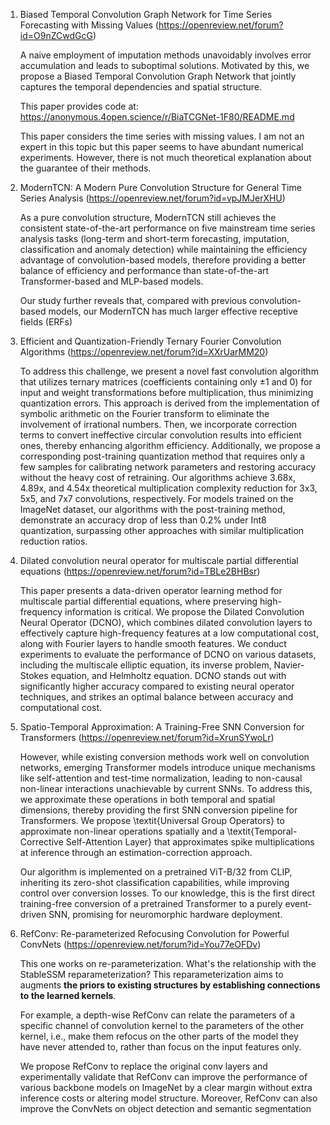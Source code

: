 1. Biased Temporal Convolution Graph Network for Time Series Forecasting with Missing Values (https://openreview.net/forum?id=O9nZCwdGcG)

    A naive employment of imputation methods unavoidably involves error accumulation and leads to suboptimal solutions. Motivated by this, we propose a Biased Temporal Convolution Graph Network that jointly captures the temporal dependencies and spatial structure. 

    This paper provides code at: https://anonymous.4open.science/r/BiaTCGNet-1F80/README.md

    This paper considers the time series with missing values. 
    I am not an expert in this topic but this paper seems to have abundant numerical experiments. 
    However, there is not much theoretical explanation about the guarantee of their methods. 



2. ModernTCN: A Modern Pure Convolution Structure for General Time Series Analysis (https://openreview.net/forum?id=vpJMJerXHU)

    As a pure convolution structure, ModernTCN still achieves the consistent state-of-the-art performance on five mainstream time series analysis tasks (long-term and short-term forecasting, imputation, classification and anomaly detection) while maintaining the efficiency advantage of convolution-based models, therefore providing a better balance of efficiency and performance than state-of-the-art Transformer-based and MLP-based models.

    Our study further reveals that, compared with previous convolution-based models, our ModernTCN has much larger effective receptive fields (ERFs)



3. Efficient and Quantization-Friendly Ternary Fourier Convolution Algorithms (https://openreview.net/forum?id=XXrUarMM20)

    To address this challenge, we present a novel fast convolution algorithm that utilizes ternary matrices (coefficients containing only ±1 and 0) for input and weight transformations before multiplication, thus minimizing quantization errors. This approach is derived from the implementation of symbolic arithmetic on the Fourier transform to eliminate the involvement of irrational numbers. Then, we incorporate correction terms to convert ineffective circular convolution results into efficient ones, thereby enhancing algorithm efficiency. Additionally, we propose a corresponding post-training quantization method that requires only a few samples for calibrating network parameters and restoring accuracy without the heavy cost of retraining. Our algorithms achieve 3.68x, 4.89x, and 4.54x theoretical multiplication complexity reduction for 3x3, 5x5, and 7x7 convolutions, respectively. For models trained on the ImageNet dataset, our algorithms with the post-training method, demonstrate an accuracy drop of less than 0.2% under Int8 quantization, surpassing other approaches with similar multiplication reduction ratios.



4. Dilated convolution neural operator for multiscale partial differential equations (https://openreview.net/forum?id=TBLe2BHBsr)

    This paper presents a data-driven operator learning method for multiscale partial differential equations, where preserving high-frequency information is critical. We propose the Dilated Convolution Neural Operator (DCNO), which combines dilated convolution layers to effectively capture high-frequency features at a low computational cost, along with Fourier layers to handle smooth features. We conduct experiments to evaluate the performance of DCNO on various datasets, including the multiscale elliptic equation, its inverse problem, Navier-Stokes equation, and Helmholtz equation. DCNO stands out with significantly higher accuracy compared to existing neural operator techniques, and strikes an optimal balance between accuracy and computational cost.



5. Spatio-Temporal Approximation: A Training-Free SNN Conversion for Transformers (https://openreview.net/forum?id=XrunSYwoLr)

    However, while existing conversion methods work well on convolution networks, emerging Transformer models introduce unique mechanisms like self-attention and test-time normalization, leading to non-causal non-linear interactions unachievable by current SNNs. To address this, we approximate these operations in both temporal and spatial dimensions, thereby providing the first SNN conversion pipeline for Transformers. We propose \textit{Universal Group Operators} to approximate non-linear operations spatially and a \textit{Temporal-Corrective Self-Attention Layer} that approximates spike multiplications at inference through an estimation-correction approach. 
    
    Our algorithm is implemented on a pretrained ViT-B/32 from CLIP, inheriting its zero-shot classification capabilities, while improving control over conversion losses. To our knowledge, this is the first direct training-free conversion of a pretrained Transformer to a purely event-driven SNN, promising for neuromorphic hardware deployment.



6. RefConv: Re-parameterized Refocusing Convolution for Powerful ConvNets (https://openreview.net/forum?id=You77eOFDv)

    This one works on re-parameterization. What's the relationship with the StableSSM reparameterization? This reparameterization aims to augments **the priors to existing structures by establishing connections to the learned kernels**. 

    For example, a depth-wise RefConv can relate the parameters of a specific channel of convolution kernel to the parameters of the other kernel, i.e., make them refocus on the other parts of the model they have never attended to, rather than focus on the input features only. 

    We propose RefConv to replace the original conv layers and experimentally validate that RefConv can improve the performance of various backbone models on ImageNet by a clear margin without extra inference costs or altering model structure. Moreover, RefConv can also improve the ConvNets on object detection and semantic segmentation


